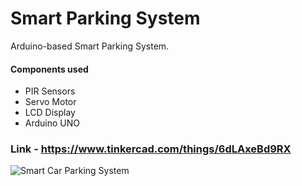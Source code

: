 # Smart Parking System

Arduino-based Smart Parking System. 

#### Components used
- PIR Sensors
- Servo Motor
- LCD Display
- Arduino UNO

### Link - https://www.tinkercad.com/things/6dLAxeBd9RX

![Smart Car Parking System](https://github.com/Yukti-J/Smart-Parking-System/assets/97127815/e7300ded-a055-416a-bb0e-8637abbfaa2a)
